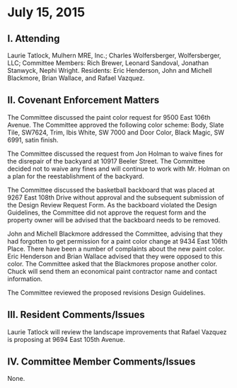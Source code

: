 <!---
title: July 15, 2015 Minutes
layout: minutes.html
collection: minutes
date: 2015-07-15
draft: false
--->
# July 15, 2015

## I. Attending
Laurie Tatlock, Mulhern MRE, Inc.; Charles Wolfersberger, Wolfersberger, LLC;  Committee Members: Rich Brewer, Leonard Sandoval, Jonathan Stanwyck, Nephi Wright.  Residents:  Eric Henderson, John and Michell Blackmore, Brian Wallace, and Rafael Vazquez.

## II. Covenant Enforcement Matters
The Committee discussed the paint color request for 9500 East 106th Avenue.  The Committee approved the following color scheme:  Body, Slate Tile, SW7624, Trim, Ibis White, SW 7000 and Door Color, Black Magic, SW 6991, satin finish.  

The Committee discussed the request from Jon Holman to waive fines for the disrepair of the backyard at 10917 Beeler Street.  The Committee decided not to waive any fines and will continue to work with Mr. Holman on a plan for the reestablishment of the backyard.

The Committee discussed the basketball backboard that was placed at 9267 East 108th Drive without approval and the subsequent submission of the Design Review Request Form.  As the backboard violated the Design Guidelines, the Committee did not approve the request form and the property owner will be advised that the backboard needs to be removed.  

John and Michell Blackmore addressed the Committee, advising that they had forgotten to get permission for a paint color change at 9434 East 106th Place.  There have been a number of complaints about the new paint color.  Eric Henderson and Brian Wallace advised that they were opposed to this color.   The Committee asked that the Blackmores propose another color.  Chuck will send them an economical paint contractor name and contact information.

The Committee reviewed the proposed revisions Design Guidelines.

## III. Resident Comments/Issues
Laurie Tatlock will review the landscape improvements that Rafael Vazquez is proposing at 9694 East 105th Avenue.

## IV. Committee Member Comments/Issues
None.
